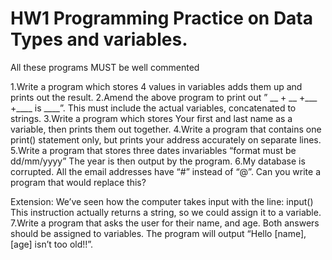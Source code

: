 # HW1 Programming  Practice on Data Types and variables.
All these programs MUST be well commented

1.Write a program which stores 4 values in variables adds them up and prints out the result.
2.Amend the above program to print out ” __ + __ +___ +____ is ____”.  This must include the actual variables, concatenated to strings.
3.Write a program which stores Your first and last name as a variable,  then prints them out together.
4.Write a program that contains one print() statement only, but prints your address accurately on separate lines.
5.Write a program that stores three dates invariables “format must be dd/mm/yyyy”  The year is then output by the program.
6.My database is corrupted. All the email addresses have “#” instead of “@”.  Can you write a program that would replace this?

Extension:
We’ve seen how the computer takes input with the line: input()
This instruction actually returns a string, so we could assign it to a variable.
7.Write a program that asks the user for their name, and age.  Both answers should be assigned to variables.  The program will output “Hello [name],  [age] isn’t too old!!”.
